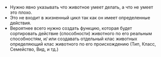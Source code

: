 + Нужно явно указывать что животное умеет делать, а что не умеет это плохо.
+ Это не входит в жизненный цикл так как он имеет определенные действия. 
+ Вероятнее всего нужно создать функцию, которая будет сортировать действие (способности) животного по его реальным способностям, и/ или создавать отдельный клас животных определяющий клас животного по его происхождению (Тип, Класс, Семейство, Вид, и тд.)